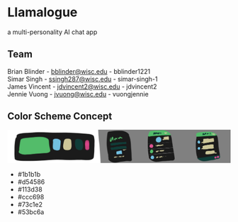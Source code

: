 # Llamalogue
a multi-personality AI chat app


## Team
Brian Blinder - bblinder@wisc.edu - bblinder1221  
Simar Singh - ssingh287@wisc.edu - simar-singh-1  
James Vincent - jdvincent2@wisc.edu - jdvincent2  
Jennie Vuong - jvuong@wisc.edu - vuongjennie  

## Color Scheme Concept
![Image of UI Color Theme idea](READMEImages/appColors.jpg)  
- #1b1b1b
- #d54586
- #113d38
- #ccc698
- #73c1e2
- #53bc6a
